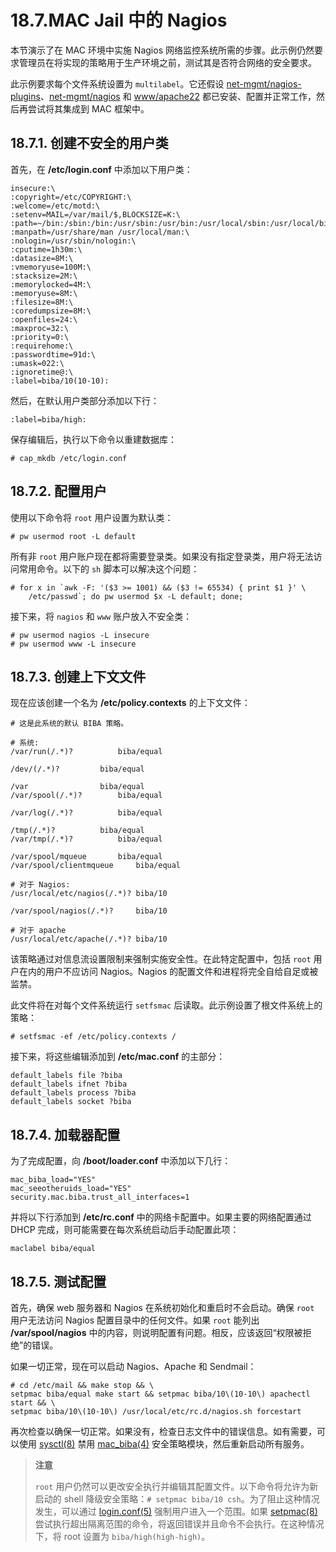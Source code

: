 # 18.7.MAC Jail 中的 Nagios

本节演示了在 MAC 环境中实施 Nagios 网络监控系统所需的步骤。此示例仍然要求管理员在将实现的策略用于生产环境之前，测试其是否符合网络的安全要求。

此示例要求每个文件系统设置为 `multilabel`。它还假设 [net-mgmt/nagios-plugins](https://cgit.freebsd.org/ports/tree/net-mgmt/nagios-plugins/)、[net-mgmt/nagios](https://cgit.freebsd.org/ports/tree/net-mgmt/nagios/) 和 [www/apache22](https://cgit.freebsd.org/ports/tree/www/apache22/) 都已安装、配置并正常工作，然后再尝试将其集成到 MAC 框架中。

## 18.7.1. 创建不安全的用户类

首先，在 **/etc/login.conf** 中添加以下用户类：

```
insecure:\
:copyright=/etc/COPYRIGHT:\
:welcome=/etc/motd:\
:setenv=MAIL=/var/mail/$,BLOCKSIZE=K:\
:path=~/bin:/sbin:/bin:/usr/sbin:/usr/bin:/usr/local/sbin:/usr/local/bin
:manpath=/usr/share/man /usr/local/man:\
:nologin=/usr/sbin/nologin:\
:cputime=1h30m:\
:datasize=8M:\
:vmemoryuse=100M:\
:stacksize=2M:\
:memorylocked=4M:\
:memoryuse=8M:\
:filesize=8M:\
:coredumpsize=8M:\
:openfiles=24:\
:maxproc=32:\
:priority=0:\
:requirehome:\
:passwordtime=91d:\
:umask=022:\
:ignoretime@:\
:label=biba/10(10-10):
```

然后，在默认用户类部分添加以下行：

```
:label=biba/high:
```

保存编辑后，执行以下命令以重建数据库：

```
# cap_mkdb /etc/login.conf
```

## 18.7.2. 配置用户

使用以下命令将 `root` 用户设置为默认类：

```
# pw usermod root -L default
```

所有非 `root` 用户账户现在都将需要登录类。如果没有指定登录类，用户将无法访问常用命令。以下的 `sh` 脚本可以解决这个问题：

```
# for x in `awk -F: '($3 >= 1001) && ($3 != 65534) { print $1 }' \
	/etc/passwd`; do pw usermod $x -L default; done;
```

接下来，将 `nagios` 和 `www` 账户放入不安全类：

```
# pw usermod nagios -L insecure
# pw usermod www -L insecure
```

## 18.7.3. 创建上下文文件

现在应该创建一个名为 **/etc/policy.contexts** 的上下文文件：

```
# 这是此系统的默认 BIBA 策略。

# 系统:
/var/run(/.*)?			biba/equal

/dev/(/.*)?			biba/equal

/var				biba/equal
/var/spool(/.*)?		biba/equal

/var/log(/.*)?			biba/equal

/tmp(/.*)?			biba/equal
/var/tmp(/.*)?			biba/equal

/var/spool/mqueue		biba/equal
/var/spool/clientmqueue		biba/equal

# 对于 Nagios:
/usr/local/etc/nagios(/.*)?	biba/10

/var/spool/nagios(/.*)?		biba/10

# 对于 apache
/usr/local/etc/apache(/.*)?	biba/10
```

该策略通过对信息流设置限制来强制实施安全性。在此特定配置中，包括 `root` 用户在内的用户不应访问 Nagios。Nagios 的配置文件和进程将完全自给自足或被监禁。

此文件将在对每个文件系统运行 `setfsmac` 后读取。此示例设置了根文件系统上的策略：

```
# setfsmac -ef /etc/policy.contexts /
```

接下来，将这些编辑添加到 **/etc/mac.conf** 的主部分：

```
default_labels file ?biba
default_labels ifnet ?biba
default_labels process ?biba
default_labels socket ?biba
```

## 18.7.4. 加载器配置

为了完成配置，向 **/boot/loader.conf** 中添加以下几行：

```
mac_biba_load="YES"
mac_seeotheruids_load="YES"
security.mac.biba.trust_all_interfaces=1
```

并将以下行添加到 **/etc/rc.conf** 中的网络卡配置中。如果主要的网络配置通过 DHCP 完成，则可能需要在每次系统启动后手动配置此项：

```
maclabel biba/equal
```

## 18.7.5. 测试配置

首先，确保 web 服务器和 Nagios 在系统初始化和重启时不会启动。确保 `root` 用户无法访问 Nagios 配置目录中的任何文件。如果 `root` 能列出 **/var/spool/nagios** 中的内容，则说明配置有问题。相反，应该返回“权限被拒绝”的错误。

如果一切正常，现在可以启动 Nagios、Apache 和 Sendmail：

```
# cd /etc/mail && make stop && \
setpmac biba/equal make start && setpmac biba/10\(10-10\) apachectl start && \
setpmac biba/10\(10-10\) /usr/local/etc/rc.d/nagios.sh forcestart
```

再次检查以确保一切正常。如果没有，检查日志文件中的错误信息。如有需要，可以使用 [sysctl(8)](https://man.freebsd.org/cgi/man.cgi?query=sysctl&sektion=8&format=html) 禁用 [mac\_biba(4)](https://man.freebsd.org/cgi/man.cgi?query=mac_biba&sektion=4&format=html) 安全策略模块，然后重新启动所有服务。

>**注意**
>
>`root` 用户仍然可以更改安全执行并编辑其配置文件。以下命令将允许为新启动的 shell 降级安全策略：`# setpmac biba/10 csh`。为了阻止这种情况发生，可以通过 [login.conf(5)](https://man.freebsd.org/cgi/man.cgi?query=login.conf&sektion=5&format=html) 强制用户进入一个范围。如果 [setpmac(8)](https://man.freebsd.org/cgi/man.cgi?query=setpmac&sektion=8&format=html) 尝试执行超出隔离范围的命令，将返回错误并且命令不会执行。在这种情况下，将 root 设置为 `biba/high(high-high)`。
